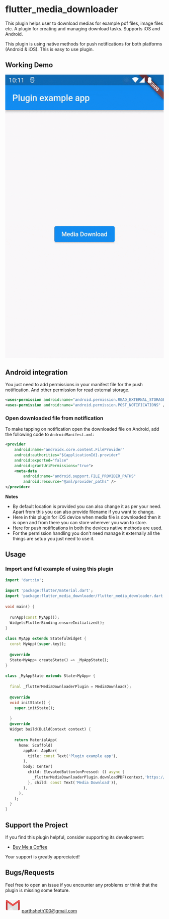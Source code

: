 # flutter_media_downloader

This plugin helps user to download medias for example pdf files, image files etc. 
A plugin for creating and managing download tasks. Supports iOS and Android.

This plugin is using native methods for push notifications for both platforms (Android & iOS).
This is easy to use plugin.

## Working Demo
![DEMO](demo.gif)

## Android integration

You just need to add permissions in your manifest file for the push notification. And other permission for read external storage.
```xml
<uses-permission android:name="android.permission.READ_EXTERNAL_STORAGE" />
<uses-permission android:name="android.permission.POST_NOTIFICATIONS" />
```

### Open downloaded file from notification

To make tapping on notification open the downloaded file on Android, add the
following code to `AndroidManifest.xml`:

```xml
<provider
    android:name="androidx.core.content.FileProvider"
    android:authorities="${applicationId}.provider"
    android:exported="false"
    android:grantUriPermissions="true">
    <meta-data
        android:name="android.support.FILE_PROVIDER_PATHS"
        android:resource="@xml/provider_paths" />
</provider>
```

**Notes**

- By default location is provided you can also change it as per your need. Apart from this you can also provide filename if you want to change.
- Here in this plugin for iOS device when media file is downloaded then it is open and from there you can store wherever you wan to store.
- Here for push notifications in both the devices native methods are used. 
- For the permission handling you don't need manage it externally all the things are setup you just need to use it.

## Usage

### Import and full example of using this plugin

```dart
import 'dart:io';

import 'package:flutter/material.dart';
import 'package:flutter_media_downloader/flutter_media_downloader.dart';

void main() {

  runApp(const MyApp());
  WidgetsFlutterBinding.ensureInitialized();
}

class MyApp extends StatefulWidget {
  const MyApp({super.key});

  @override
  State<MyApp> createState() => _MyAppState();
}

class _MyAppState extends State<MyApp> {

  final _flutterMediaDownloaderPlugin = MediaDownload();

  @override
  void initState() {
    super.initState();

  }
  @override
  Widget build(BuildContext context) {

    return MaterialApp(
      home: Scaffold(
        appBar: AppBar(
          title: const Text('Plugin example app'),
        ),
        body: Center(
          child: ElevatedButton(onPressed: () async {
            _flutterMediaDownloaderPlugin.downloadPDF(context,'https://www.gstatic.com/webp/gallery3/1.sm.png');
          }, child: const Text('Media Download')),
        ),
      ),
    );
  }
}

```
## Support the Project

If you find this plugin helpful, consider supporting its development:

- [Buy Me a Coffee](https://www.buymeacoffee.com/parthsheth)

Your support is greatly appreciated!

## Bugs/Requests

Feel free to open an issue if you encounter any problems or think that the
plugin is missing some feature.

![Email](img.gif) parthsheth100@gmail.com